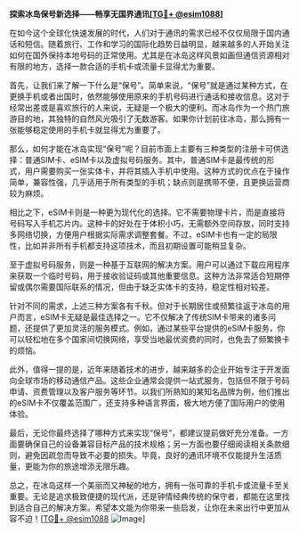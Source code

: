 **探索冰岛保号新选择——畅享无国界通讯[[TG💪+ @esim1088](https://t.me/s/esim1088)]**

在如今这个全球化快速发展的时代，人们对于通讯的需求已经不仅仅局限于国内通话和短信。随着旅行、工作和学习的国际化趋势日益明显，越来越多的人开始关注如何在国外保持本地号码的正常使用。尤其是在冰岛这样风景如画但通信资源相对有限的地方，选择一款合适的手机卡或流量卡显得尤为重要。

首先，让我们来了解一下什么是“保号”。简单来说，“保号”就是通过某种方式，在更换手机或者出国时，依然能够使用原来的手机号码进行通话和接收信息。这对于经常出差或是喜欢旅行的人来说，无疑是一个极大的便利。而冰岛作为一个热门旅游目的地，其独特的自然风光吸引了无数游客。如果你计划前往冰岛，那么拥有一张能够稳定使用的手机卡就显得尤为重要了。

那么，如何才能在冰岛实现“保号”呢？目前市面上主要有三种类型的注册卡可供选择：普通SIM卡、eSIM卡以及虚拟号码服务。其中，普通SIM卡是最传统的形式，用户需要购买一张实体卡，并将其插入手机中使用。这种方式的优点在于操作简单，兼容性强，几乎适用于所有类型的手机；缺点则是携带不便，且更换运营商较为麻烦。

相比之下，eSIM卡则是一种更为现代化的选择。它不需要物理卡片，而是直接将号码写入手机芯片内。这种卡的好处在于体积小巧，无需额外空间存放，同时支持多网络切换，方便用户根据实际需求调整套餐。不过，eSIM卡也有一定的局限性，比如并非所有手机都支持这项技术，而且初期设置可能稍显复杂。

至于虚拟号码服务，则是一种基于互联网的解决方案。用户可以通过下载应用程序来获取一个临时号码，用于接收验证码或其他重要信息。这种方法非常适合短期停留或偶尔需要国际联系的情况，但由于缺乏实体卡的支持，稳定性相对较差。

针对不同的需求，上述三种方案各有千秋。但对于长期居住或频繁往返于冰岛的用户而言，eSIM卡无疑是最佳选择之一。它不仅解决了传统SIM卡带来的诸多问题，还提供了更加灵活的服务模式。例如，通过某些平台提供的eSIM卡服务，你可以轻松地在多个国家间切换网络，享受当地最优资费的同时，也免去了频繁换卡的烦恼。

此外，值得一提的是，近年来随着技术的进步，越来越多的企业开始专注于开发面向全球市场的移动通信产品。这些企业通常会提供一站式服务，包括但不限于号码申请、资费管理以及客户服务等环节。以我们所熟知的某知名品牌为例，他们推出的eSIM卡不仅覆盖范围广，还支持多种语言界面，极大地方便了国际用户的使用体验。

最后，无论你最终选择了哪种方式来实现“保号”，都建议提前做好充分准备。一方面要确保自己的设备兼容目标产品的技术规格；另一方面也要仔细阅读相关条款细则，避免因疏忽而导致不必要的损失。毕竟，良好的通讯环境不仅能提升生活质量，更能为你的旅途增添无限乐趣。

总之，在冰岛这样一个美丽而又神秘的地方，拥有一张可靠的手机卡或流量卡至关重要。无论是追求极致便捷的现代派，还是钟情经典传统的保守者，都能在这里找到适合自己的解决方案。希望本文能为你带来一些启发，让你在未来出行中更加从容不迫！[[TG💪+ @esim1088](https://t.me/s/esim1088) ![Image](https://i.postimg.cc/4NQfJmqS/Snipaste-2025-05-13-00-14-12.png)]